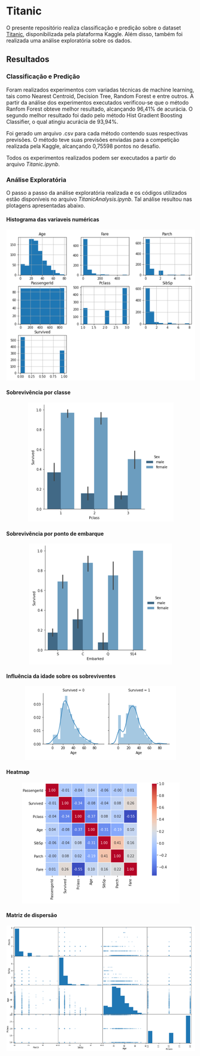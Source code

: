 # Titanic
O presente repositório realiza classificação e predição sobre o dataset [Titanic](https://www.kaggle.com/c/titanic), disponibilizada pela plataforma Kaggle.
Além disso, também foi realizada uma análise exploratória sobre os dados.

## Resultados

### Classificação e Predição
Foram realizados experimentos com variadas técnicas de machine learning, tais como Nearest Centroid, Decision Tree, Random Forest e entre outros.
A partir da análise dos experimentos executados verificou-se que o método Ranfom Forest obteve melhor resultado, alcançando 96,41% de acurácia.
O segundo melhor resultado foi dado pelo método Hist Gradient Boosting Classifier, o qual atingiu acurácia de 93,94%.

Foi gerado um arquivo .csv para cada método contendo suas respectivas previsões. O método teve suas previsões enviadas para a competição realizada pela Kaggle, alcançando 0,75598 pontos no desafio.

Todos os experimentos realizados podem ser executados a partir do arquivo *Titanic.ipynb*.

### Análise Exploratória
O passo a passo da análise exploratória realizada e os códigos utilizados estão disponíveis no arquivo *TitanicAnalysis.ipynb*. Tal análise resultou nas plotagens apresentadas abaixo.

#### Histograma das variaveis numéricas
<p align="center">
  <img src="/docs/Histogram.PNG" >
</p>

#### Sobrevivência por classe
<p align="center">
  <img src="/docs/Pclass.PNG" >
</p>

#### Sobrevivência por ponto de embarque
<p align="center">
  <img src="/docs/Embarked.PNG" >
</p>

#### Influência da idade sobre os sobreviventes
<p align="center">
  <img src="/docs/Age.PNG" >
</p>

#### Heatmap
<p align="center">
  <img src="/docs/Heatmap.PNG" >
</p>

#### Matriz de dispersão
<p align="center">
  <img src="/docs/Scatter_matrix.PNG" >
</p>
